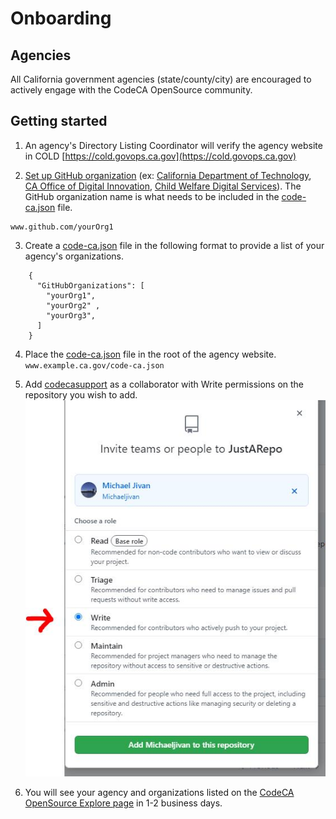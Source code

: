 # Onboarding
## Agencies
All California government agencies (state/county/city) are encouraged to actively engage with the CodeCA OpenSource community.
 
## Getting started 
1. An agency's Directory Listing Coordinator will verify the agency website in COLD [https://cold.govops.ca.gov](https://cold.govops.ca.gov)  

2. [Set up GitHub organization](https://docs.github.com/en/github/setting-up-and-managing-organizations-and-teams/about-organizations) (ex: [California Department of Technology](https://github.com/CDTgithub), [CA Office of Digital Innovation](https://github.com/Office-of-Digital-Innovation/), [Child Welfare Digital Services](https://github.com/ca-cwds)). The GitHub organization name is what needs to be included in the [code-ca.json](https://codecaopensource-playbook.readthedocs.io/en/latest/workflow/#codejson) file.
```
www.github.com/yourOrg1
```

3. Create a [code-ca.json](https://codecaopensource-playbook.readthedocs.io/en/latest/workflow/#codejson) file in the following format to provide a list of your agency's organizations.
```
    { 
      "GitHubOrganizations": [ 
        "yourOrg1", 
        "yourOrg2" ,
        "yourOrg3",
      ] 
    }
```

4. Place the [code-ca.json](https://codecaopensource-playbook.readthedocs.io/en/latest/workflow/#codejson) file in the root of the agency website.   
    ```www.example.ca.gov/code-ca.json```

5. Add [codecasupport](https://github.com/codecasupport) as a collaborator with Write permissions on the repository you wish to add.
![Give write access](img/writeAccess.png)

6. You will see your agency and organizations listed on the [CodeCA OpenSource Explore page](https://as-cdt-pub-codeca-ww-p-001-uat.azurewebsites.net/Explore) in 1-2 business days.